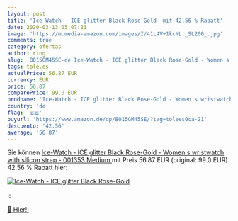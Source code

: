 ```yaml
---
layout: post
title: 'Ice-Watch - ICE glitter Black Rose-Gold  mit 42.56 % Rabatt'
date: 2020-03-13 05:07:21
image: 'https://m.media-amazon.com/images/I/41L4V+1kcNL._SL200_.jpg'
comments: true
category: ofertas
author: ring
slug: 'B015GM45SE-de Ice-Watch - ICE glitter Black Rose-Gold - Women s...'
tags: tole.es
actualPrice: 56.87 EUR
currency: EUR
price: 56.87
comparePrice: 99.0 EUR
prodname: 'Ice-Watch - ICE glitter Black Rose-Gold - Women s wristwatch with silicon strap - 001353  Medium '
country: 'de'
flag: '🇩🇪'
buyurl: 'https://www.amazon.de/dp/B015GM45SE/?tag=tolees0ca-21'
descuento: '42.56'
average: '56.87'
---
```


Sie können [Ice-Watch - ICE glitter Black Rose-Gold - Women s wristwatch with silicon strap - 001353  Medium ](https://www.amazon.de/dp/B015GM45SE/?tag=tolees0ca-21) mit Preis 56.87 EUR (original: 99.0 EUR) 42.56 % Rabatt hier:

[![Ice-Watch - ICE glitter Black Rose-Gold ](https://m.media-amazon.com/images/I/41L4V+1kcNL._SL200_.jpg)](https://www.amazon.de/dp/B015GM45SE/?tag=tolees0ca-21)

ℹ️:


[🛒 Hier!!](https://www.amazon.de/dp/B015GM45SE/?tag=tolees0ca-21)
